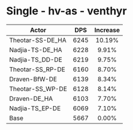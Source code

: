 # Single - hv-as - venthyr
| Actor | DPS | Increase |
|---|:---:|:---:|
|Theotar-SS-DE_HA|6245|10.19%|
|Nadjia-TS-DE_HA|6228|9.91%|
|Nadjia-TS_DD-DE|6219|9.75%|
|Theotar-SS_RP-DE|6160|8.70%|
|Draven-BfW-DE|6139|8.34%|
|Theotar-SS_WP-DE|6128|8.14%|
|Draven-DE_HA|6103|7.70%|
|Nadjia-TS_EP-DE|6069|7.10%|
|Base|5667|0.00%|
